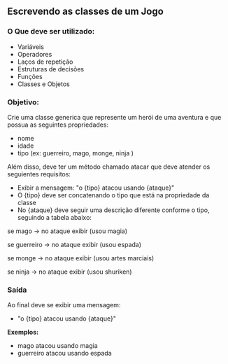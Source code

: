 ## **Escrevendo as classes de um Jogo**

### **O Que deve ser utilizado:**

- Variáveis
- Operadores
- Laços de repetição
- Estruturas de decisões
- Funções
- Classes e Objetos

### Objetivo:

Crie uma classe generica que represente um herói de uma aventura e que possua as seguintes propriedades:

- nome
- idade
- tipo (ex: guerreiro, mago, monge, ninja )

Além disso, deve ter um método chamado atacar que deve atender os seguientes requisitos:

- Exibir a mensagem: "o {tipo} atacou usando {ataque}"
- O {tipo} deve ser concatenando o tipo que está na propriedade da classe
- No {ataque} deve seguir uma descrição diferente conforme o tipo, seguindo a tabela abaixo:

se mago -> no ataque exibir (usou magia)

se guerreiro -> no ataque exibir (usou espada)

se monge -> no ataque exibir (usou artes marciais)

se ninja -> no ataque exibir (usou shuriken)

### Saída

Ao final deve se exibir uma mensagem:

- "o {tipo} atacou usando {ataque}"

**Exemplos:**  
- mago atacou usando magia
- guerreiro atacou usando espada